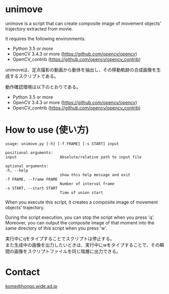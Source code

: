 # unimove  
unimove is a script that can create composite image of movement objects' trajectory extracted from movie.  
  
It requires the following environments.  
* Python 3.5 or more
* OpenCV 3.4.3 or more (https://github.com/opencv/opencv)
* OpenCV_contrib (https://github.com/opencv/opencv_contrib)

unimoveは、定点撮影の動画から動体を抽出し、その移動軌跡の合成画像を生成するスクリプトである。  
  
動作確認環境は以下のとおりである。  
* Python 3.5 or more
* OpenCV 3.4.3 or more (https://github.com/opencv/opencv)
* OpenCV_contrib (https://github.com/opencv/opencv_contrib)

# How to use (使い方)
  
```
usage: unimove.py [-h] [-f FRAME] [-s START] input  

positional arguments:  
input                   Absolute/relative path to input file  

optional arguments:  
-h, --help  
                        show this help message and exit  
-f FRAME, --frame FRAME  
                        Number of interval frame  
-s START, --start START  
                        Time of union start  
```

When you execute this script, it creates a composite image of movement objects' trajectory.  
  
During the script execution, you can stop the script when you press 'q'.   
Moreover, you can output the composite image of that moment into the same directory of this script when you press 'w'.  
  
  
実行中にqをタイプすることでスクリプトは停止する。  
また生成中の画像を出力したいときは、実行中にwをタイプすることで、その瞬間の画像をスクリプトファイルを同じ階層に出力できる。


# Contact
kome@hongo.wide.ad.jp
